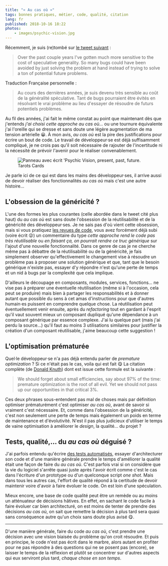 ```yaml
---
title: "« Au cas où »"
tags: bonnes pratiques, métier, code, qualité, citation
lang: fr
published: 2018-10-16 18:22
photos:
    - images/psychic-vision.jpg
---
```


Récemment, je suis (re)tombé sur [le tweet suivant](https://twitter.com/jaredforsyth/status/1017110508611096576)&nbsp;:

> Over the past couple years I've gotten much more sensitive to the cost of
> speculative generality. So many bugs could have been avoided by just solving
> the problem at hand instead of trying to solve a ton of potential future
> problems.

Traduction Française personnelle&nbsp;:

> Au cours des dernières années, je suis devenu très sensible au coût de la
> généralité spéculative. Tant de bugs pourraient être évités en résolvant le
> vrai problème au lieu d'essayer de résoudre de futurs potentiels problèmes.

Au fil des années, j'ai fait le même constat au point que maintenant dès que
j'entends  *j'ai choisi cette approche au cas où…* ou une tournure équivalente
j'ai l'oreille qui se dresse et sans doute une légère augmentation de ma tension
artérielle 😀. À mon avis, *au cas où* est la pire des justifications pour
écrire un bout de code. Le travail de développeur·se est déjà suffisamment
compliqué, je ne crois pas qu'il soit nécessaire de rajouter de l'incertitude ni
la nécessité de prévoir l'avenir pour le réaliser convenablement.

<figure class="object-center bordered">
    <img loading="lazy" src="/images/660x/psychic-vision.jpg" alt="Panneau avec écrit 'Psychic
    Vision, present, past, future. Tarots Cards">
</figure>

Je parle ici de ce qui est dans les mains des développeur·ses, il arrive aussi
de devoir réaliser des fonctionnalités *au cas où* mais c'est une autre
histoire…

## L'obsession de la généricité&nbsp;?

L'une des formes les plus courantes (celle abordée dans le tweet cité plus haut)
du *au cas où* est sans doute l'obsession de la réutilisabilité et de la
généricité des développeur·ses. Je ne sais pas d'où vient cette obsession, mais
si vous pratiquez [les revues de code](/post/vertus-revue-de-code/), vous avez
forcément déjà subi (voire écrit 😜) un commentaire du type *cette approche rend
le code pas très réutilisable* ou *en faisant ça, on pourrait rendre ce truc
générique* sur l'ajout d'une nouvelle fonctionnalité. Dans ce genre de cas je ne
cherche même pas à débattre de la réutilisabilité ou de la généricité, je fais
simplement observer qu'effectivement le changement vise à résoudre un problème
pas à proposer une solution générique et que, tant que le besoin générique
n'existe pas, essayer d'y répondre n'est qu'une perte de temps et un nid à bugs
par la complexité que cela implique.

D'ailleurs le découpage en composants, modules, services, fonctions… ne vise pas
à préparer une éventuelle réutilisation (même si à l'occasion, cela peut se
produire) mais bien à partager les responsabilités et à donner autant que
possible du sens à cet amas d'instructions pour que d'autres humain·es puissent
en comprendre quelque chose. La réutilisation peut éventuellement venir ensuite,
après du *refactoring* tout en gardant à l'esprit qu'il vaut souvent mieux un
composant dupliqué qu'une dépendance à un composant générique par essence
complexe. J'ai lu quelque part (mais j'ai perdu la source…) qu'il faut au moins
3 utilisations similaires pour justifier la création d'un composant
réutilisable, j'aime beaucoup cette suggestion&nbsp;!

## L'optimisation prématurée

Quel·le développeur·se n'a pas déjà entendu parler de *premature
optimization*&nbsp;? Si ce n'était pas le cas, voila qui est fait 😋 La citation
complète (de [Donald Knuth](https://en.wikipedia.org/wiki/Donald_Knuth)) dont
est issue cette formule est la suivante&nbsp;:

> We should forget about small efficiencies, say about 97% of the time:
> premature optimization is the root of all evil. Yet we should not pass up our
> opportunities in that critical 3%.

Ces deux phrases sous-entendent pas mal de choses mais par définition
optimiser prématurément c'est optimiser *au cas où*, avant de savoir si
vraiment c'est nécessaire. Et, comme dans l'obsession de la
généricité, c'est non seulement une perte de temps mais également un poids en
terme de maintenance et d'évolutivité. N'est il pas plus judicieux
d'utiliser le temps de vaine optimisation à améliorer le *design*, la qualité…
du projet&nbsp;?

## Tests, qualité,… du *au cas où* déguisé&nbsp;?

J'ai parfois entendu qu'écrire [des tests
automatisés](/post/bon-test-unitaire-integration-fonctionnel/), essayer
d'architecturer son code et d'une manière générale prendre le temps d'améliorer
la qualité était une façon de faire du *au cas où*. C'est parfois vrai si on
considère que la vie du logiciel s'arrête quasi juste après l'avoir écrit comme
c'est le cas dans l'écriture d'un prototype ou d'un quelconque script *one
shot*. Mais dans tous les autres cas, l'effort de qualité répond à la certitude
de devoir maintenir voire d'avoir à faire évoluer le code. On est loin d'une
spéculation.

Mieux encore, une base de code qualité peut être un remède ou au moins un
atténuateur de décisions hâtives. En effet, en sachant le code facile à faire
évoluer car bien architecturé, on est moins de tenter de prendre des décisions
*au cas où*, on sait que remettre la décision à plus tard sera quasi sans
conséquence autre qu'un choix sans doute plus avisé 😋.

---

D'une manière générale, faire du code *au cas où*, c'est prendre une décision
avec une vision biaisée du problème qu'on croit résoudre. Et puis en principe,
le code n'est pas écrit dans le marbre, alors autant en profiter pour ne pas
répondre à des questions qui ne se posent pas (encore), se laisser le temps de
la réflexion et plutôt se concentrer sur d'autres aspects qui eux serviront plus
tard, *chaque chose en son temps*.
